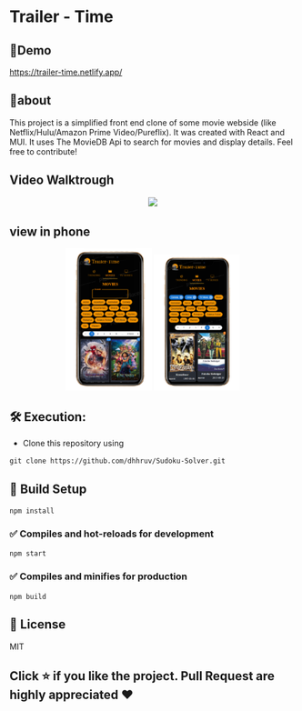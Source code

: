 # Trailer - Time

## 👾Demo
  https://trailer-time.netlify.app/

## 🎯about
This project is a simplified front end clone of some movie webside (like Netflix/Hulu/Amazon Prime Video/Pureflix). It was created with React and MUI. It uses The MovieDB Api to search for movies and display details. Feel free to contribute!

## Video Walktrough
<p align="center">
	<img src="https://github.com/David-Elkabas/trailer-time/blob/master/pictures%20%26%20gifs/demo-gif.gif">
</p>

## view in phone 

<p align="middle">
  <img src="https://github.com/David-Elkabas/trailer-time/blob/master/pictures%20%26%20gifs/phone-image1.png" width="30%" />
  <img src="https://github.com/David-Elkabas/trailer-time/blob/master/pictures%20%26%20gifs/phone-image2.png" width="30%" /> 
</p>

## 🛠️ Execution:
-	Clone this repository using
```
git clone https://github.com/dhhruv/Sudoku-Solver.git
```

## 🧠 Build Setup  
```
npm install 
```

### ✅ Compiles and hot-reloads for development
```
npm start
```

### ✅ Compiles and minifies for production
```
npm build
```

## 👀 License

MIT

## Click ⭐ if you like the project. Pull Request are highly appreciated ❤️
